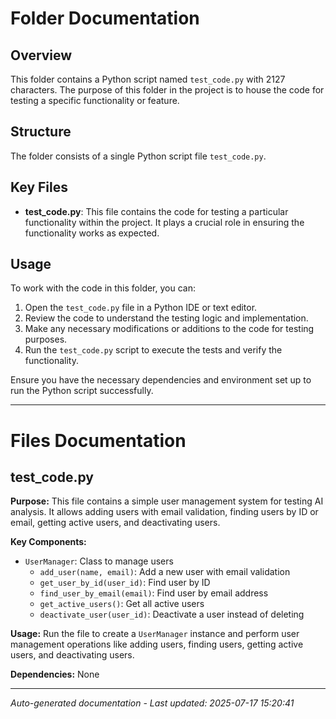 # Folder Documentation

## Overview
This folder contains a Python script named `test_code.py` with 2127 characters. The purpose of this folder in the project is to house the code for testing a specific functionality or feature.

## Structure
The folder consists of a single Python script file `test_code.py`.

## Key Files
- **test_code.py**: This file contains the code for testing a particular functionality within the project. It plays a crucial role in ensuring the functionality works as expected.

## Usage
To work with the code in this folder, you can:
1. Open the `test_code.py` file in a Python IDE or text editor.
2. Review the code to understand the testing logic and implementation.
3. Make any necessary modifications or additions to the code for testing purposes.
4. Run the `test_code.py` script to execute the tests and verify the functionality.

Ensure you have the necessary dependencies and environment set up to run the Python script successfully.

---

# Files Documentation

## test_code.py

**Purpose:** This file contains a simple user management system for testing AI analysis. It allows adding users with email validation, finding users by ID or email, getting active users, and deactivating users.

**Key Components:**
- `UserManager`: Class to manage users
  - `add_user(name, email)`: Add a new user with email validation
  - `get_user_by_id(user_id)`: Find user by ID
  - `find_user_by_email(email)`: Find user by email address
  - `get_active_users()`: Get all active users
  - `deactivate_user(user_id)`: Deactivate a user instead of deleting

**Usage:** Run the file to create a `UserManager` instance and perform user management operations like adding users, finding users, getting active users, and deactivating users.

**Dependencies:** None

---
*Auto-generated documentation - Last updated: 2025-07-17 15:20:41*
